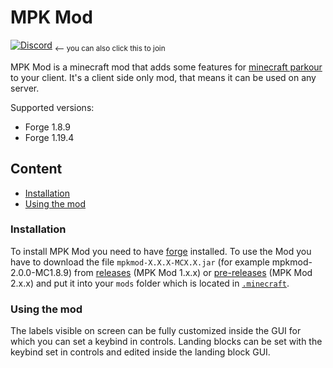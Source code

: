 # MPK Mod
[![Discord](https://img.shields.io/discord/819737524372504587?color=7289DA&logo=discord)](https://discord.gg/rSzmsdXsvW) <sub><-- you can also click this to join</sub>

MPK Mod is a minecraft mod that adds some features for [minecraft parkour](https://www.mcpk.wiki/wiki/Main_Page) to your client. It's a client side only mod, that means it can be used on any server.

Supported versions: 
- Forge 1.8.9
- Forge 1.19.4

## Content
- [Installation](#installation)
- [Using the mod](#using-the-mod)

### Installation

To install MPK Mod you need to have [forge](https://files.minecraftforge.net) installed.
To use the Mod you have to download the file `mpkmod-X.X.X-MCX.X.jar` (for example mpkmod-2.0.0-MC1.8.9) from [releases](https://github.com/kurrycat2004/MpkMod/releases) (MPK Mod 1.x.x) or [pre-releases](https://github.com/kurrycat2004/MPKMod_2/releases) (MPK Mod 2.x.x) and put it into your `mods` folder which is located in [`.minecraft`](https://minecraft.gamepedia.com/.minecraft).


### Using the mod

The labels visible on screen can be fully customized inside the GUI for which you can set a keybind in controls.
Landing blocks can be set with the keybind set in controls and edited inside the landing block GUI.
